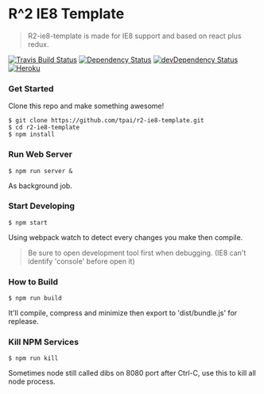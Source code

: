 # R^2 IE8 Template

> R2-ie8-template is made for IE8 support and based on react plus redux.

[![Travis Build Status][build-badge]][build]
[![Dependency Status][deps-badge]][deps]
[![devDependency Status][dev-deps-badge]][dev-deps]
[![Heroku][heroku-deployment-badge]][heroku-app]

### Get Started

Clone this repo and make something awesome!

```
$ git clone https://github.com/tpai/r2-ie8-template.git
$ cd r2-ie8-template
$ npm install
```

### Run Web Server

```
$ npm run server &
```

As background job.

### Start Developing

```
$ npm start
```

Using webpack watch to detect every changes you make then compile.

> Be sure to open development tool first when debugging. (IE8 can't identify 'console' before open it)

### How to Build

```
$ npm run build
```

It'll compile, compress and minimize then export to 'dist/bundle.js' for replease.

### Kill NPM Services

```
$ npm run kill
```

Sometimes node still called dibs on 8080 port after Ctrl-C, use this to kill all node process.

[build-badge]: https://travis-ci.org/tpai/r2-ie8-template.svg?branch=master
[build]: https://travis-ci.org/tpai/r2-ie8-template

[deps-badge]: https://david-dm.org/tpai/r2-ie8-template.svg
[deps]: https://david-dm.org/tpai/r2-ie8-template

[dev-deps-badge]: https://david-dm.org/tpai/r2-ie8-template/dev-status.svg
[dev-deps]: https://david-dm.org/tpai/r2-ie8-template#info=devDependencies

[heroku-deployment-badge]: https://heroku-badge.herokuapp.com/?app=r2-ie8-template
[heroku-app]: http://r2-ie8-template.herokuapp.com
